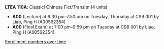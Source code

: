 **LTEA 110A**: Classicl Chinese Fict/Transltn (4 units)

- **A00** (Lecture) at 6:30 pm–7:50 pm on Tuesday, Thursday at CSB 001 by Liao, Ping H (A00562354)
- **A00** (Final Exam) at 7:00 pm–9:59 pm on Tuesday at CSB 001 by Liao, Ping H (A00562354)

[Enrollment numbers over time](./LTEA110A.tsv)
